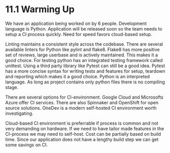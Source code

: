 # 11.1 Warming Up

We have an application being worked on by 6 people. Development language is Python.
Application will be released soon so the team needs to setup a CI process quickly. Need for speed favors cloud-based setup.

Linting maintains a consistent style across the codebase. There are several available linters for Python like pylint and flake8.
Flake8 has more positive set of reviews, large userbase and is actively maintained. This makes it a good choice.
For testing python has an integrated testing framework called unittest. Using a third party library like Pytest can still be a good idea.
Pytest has a more concise syntax for writing tests and features for setup, teardown and reporting which makes it a good choice.
Python is an interpreted language. As long as project contains only python files there is no compiling stage.

There are several options for CI-environment. Google Cloud and Microsofts Azure offer CI services. There are also Spinnaker and OpenShift for open source solutions.
OneDev is a modern self-hosted CI environment worth investigating.

Cloud-based CI environment is preferrable if process is common and not very demanding on hardware.
If we need to have tailor made features in the CI-process we may need to self-host.
Cost can be partially based on build time. Since our application does not have a lengthy build step we can get some savings on CI.
